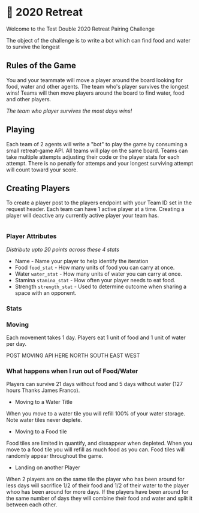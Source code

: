 # 💚 2020 Retreat

Welcome to the Test Double 2020 Retreat Pairing Challenge

The object of the challenge is to write a bot which can find food and water to survive the longest


## Rules of the Game

You and your teammate will move a player around the board looking for food, water and other agents. The team who's player survives the longest wins!
Teams will then move players around the board to find water, food and other players.

*The team who player survives the most days wins!*

## Playing

Each team of 2 agents will write a "bot" to play the game by consuming a small retreat-game API. All teams will play on the same board. Teams can take multiple attempts adjusting their code or the player stats for each attempt.  There is no penatly for attemps and your longest surviving attempt will count toward your score. 

## Creating Players
To create a player post to the players endpoint with your Team ID set in the request header. Each team can have 1 active player at a time. Creating a player will deactive any currently active player your team has. 



```Ruby

```

### Player Attributes
*Distribute upto 20 points across these 4 stats*

* Name - Name your player to help identify the iteration
* Food `food_stat` - How many units of food you can carry at once.
* Water `water_stat` - How many units of water you can carry at once.
* Stamina `stamina_stat` - How often your player needs to eat food. 
* Strength `strength_stat` - Used to determine outcome when sharing a space with an opponent.


### Stats


### Moving 

Each movement takes 1 day. Players eat 1 unit of food and 1 unit of water per day. 

POST MOVING API HERE
NORTH SOUTH EAST WEST

### What happens when I run out of Food/Water
Players can survive 21 days without food and 5 days without water (127 hours Thanks James Franco). 


* Moving to a Water Title

When you move to a water tile you will refill 100% of your water storage. Note water tiles never deplete.

* Moving to a Food tile

Food tiles are limited in quantify, and dissappear when depleted. When you move to a food tile you will refill as much food as you can. Food tiles will randomly appear throughout the game.

* Landing on another Player

When 2 players are on the same tile the player who has been around for less days will sacrifice 1/2 of their food and 1/2 of their water to the player whoo has been around for more days.  If the players have been around for the same number of days they will combine their food and water and split it between each other.  